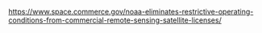 

https://www.space.commerce.gov/noaa-eliminates-restrictive-operating-conditions-from-commercial-remote-sensing-satellite-licenses/
